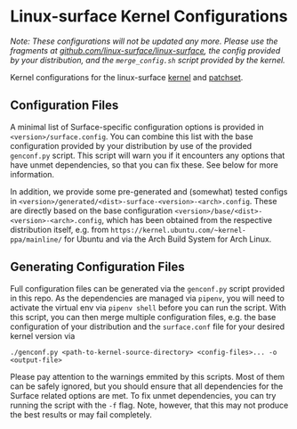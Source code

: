 # Linux-surface Kernel Configurations

_Note:_
_These configurations will not be updated any more._
_Please use the fragments at [github.com/linux-surface/linux-surface][linux-surface-repo], the config provided by your distribution, and the `merge_config.sh` script provided by the kernel._

Kernel configurations for the linux-surface [kernel][linux-surface-kernel] and [patchset][linux-surface-repo].

## Configuration Files

A minimal list of Surface-specific configuration options is provided in `<version>/surface.config`.
You can combine this list with the base configuration provided by your distribution by use of the provided `genconf.py` script.
This script will warn you if it encounters any options that have unmet dependencies, so that you can fix these. See below for more information.

In addition, we provide some pre-generated and (somewhat) tested configs in `<version>/generated/<dist>-surface-<version>-<arch>.config`.
These are directly based on the base configuration `<version>/base/<dist>-<version>-<arch>.config`, which has been obtained from the respective distribution itself, e.g. from `https://kernel.ubuntu.com/~kernel-ppa/mainline/` for Ubuntu and via the Arch Build System for Arch Linux.

## Generating Configuration Files

Full configuration files can be generated via the `genconf.py` script provided in this repo.
As the dependencies are managed via `pipenv`, you will need to activate the virtual env via `pipenv shell` before you can run the script.
With this script, you can then merge multiple configuration files, e.g. the base configuration of your distribution and the `surface.conf` file for your desired kernel version via
```
./genconf.py <path-to-kernel-source-directory> <config-files>... -o <output-file>
```

Please pay attention to the warnings emmited by this scripts.
Most of them can be safely ignored, but you should ensure that all dependencies for the Surface related options are met.
To fix unmet dependencies, you can try running the script with the `-f` flag.
Note, however, that this may not produce the best results or may fail completely.

[linux-surface-repo]: https://github.com/linux-surface/linux-surface
[linux-surface-kernel]: https://github.com/linux-surface/kernel
